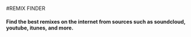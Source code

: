 #REMIX FINDER

#### Find the best remixes on the internet from sources such as soundcloud, youtube, itunes, and more.